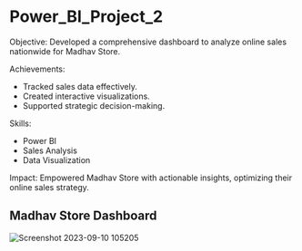 # Power_BI_Project_2

Objective: Developed a comprehensive dashboard to analyze online sales nationwide for Madhav Store.

Achievements:
* Tracked sales data effectively.
* Created interactive visualizations.
* Supported strategic decision-making.

Skills:
* Power BI
* Sales Analysis
* Data Visualization

Impact: Empowered Madhav Store with actionable insights, optimizing their online sales strategy.


## Madhav Store Dashboard
![Screenshot 2023-09-10 105205](https://github.com/NavaneethShetty25/Power_BI_Project_2/assets/137690434/944a518e-4286-4646-8e29-e13f36bbc267)
